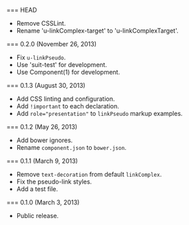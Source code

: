 === HEAD

* Remove CSSLint.
* Rename 'u-linkComplex-target' to 'u-linkComplexTarget'.

=== 0.2.0 (November 26, 2013)

* Fix `u-linkPseudo`.
* Use 'suit-test' for development.
* Use Component(1) for development.

=== 0.1.3 (August 30, 2013)

* Add CSS linting and configuration.
* Add `!important` to each declaration.
* Add `role="presentation"` to `linkPseudo` markup examples.

=== 0.1.2 (May 26, 2013)

* Add bower ignores.
* Rename `component.json` to `bower.json`.

=== 0.1.1 (March 9, 2013)

* Remove `text-decoration` from default `linkComplex`.
* Fix the pseudo-link styles.
* Add a test file.

=== 0.1.0 (March 3, 2013)

* Public release.

